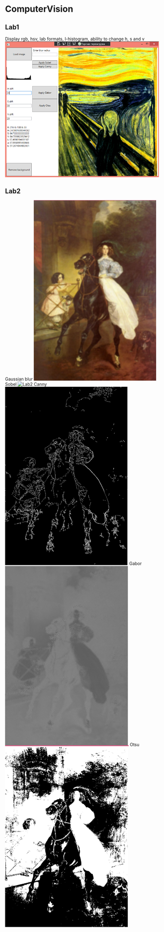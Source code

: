 # ComputerVision

## Lab1
Display rgb, hsv, lab formats, l-histogram, ability to change h, s and v
![Lab1](Images/V.PNG)

## Lab2
Gaussian blur
![Lab2](Images/Blur1.PNG)
Sobel
![Lab2](Images/Sobel1.PNG)
Canny
![Lab2](Images/Canny1.PNG)
Gabor
![Lab2](Images/Gabor1.PNG)
Otsu
![Lab2](Images/Otsy1.PNG)